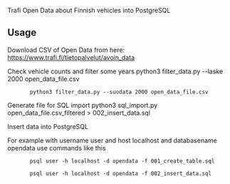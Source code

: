 Trafi Open Data about Finnish vehicles into PostgreSQL



## Usage

Download CSV of Open Data from here:
https://www.trafi.fi/tietopalvelut/avoin_data


Check vehicle counts and filter some years
           python3 filter_data.py --laske 2000 open_data_file.csv

           python3 filter_data.py --suodata 2000 open_data_file.csv


Generate file for SQL import
          python3 sql_import.py open_data_file.csv_filtered > 002_insert_data.sql
          
          



Insert data into PostgreSQL

For example with username user and host localhost and databasename opendata use commands like this

           psql user -h localhost -d opendata -f 001_create_table.sql

           psql user -h localhost -d opendata -f 002_insert_data.sql
